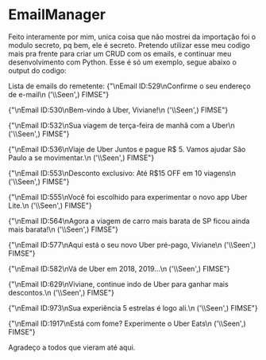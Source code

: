 # EmailManager

Feito interamente por mim, unica coisa que não mostrei da importação foi o modulo secreto, pq bem, ele é secreto.
Pretendo utilizar esse meu codigo mais pra frente para criar um CRUD com os emails, e continuar meu desenvolvimento com Python.
Esse é só um exemplo, segue abaixo o output do codigo:

Lista de emails do remetente:
{"\nEmail ID:529\nConfirme o seu endereço de e-mail\n ('\\\\Seen',) FIMSE"}

{"\nEmail ID:530\nBem-vindo à Uber, Viviane!\n ('\\\\Seen',) FIMSE"}

{"\nEmail ID:532\nSua viagem de terça-feira de manhã com a Uber\n ('\\\\Seen',) FIMSE"}

{"\nEmail ID:536\nViaje de Uber Juntos e pague R$ 5. Vamos ajudar São Paulo a se movimentar.\n ('\\\\Seen',) FIMSE"}

{"\nEmail ID:553\nDesconto exclusivo: Até R$15 OFF em 10 viagens\n ('\\\\Seen',) FIMSE"}

{"\nEmail ID:555\nVocê foi escolhido para experimentar o novo app Uber Lite.\n ('\\\\Seen',) FIMSE"}

{"\nEmail ID:564\nAgora a viagem de carro mais barata de SP ficou ainda mais barata!\n ('\\\\Seen',) FIMSE"}

{"\nEmail ID:577\nAqui está o seu novo Uber pré-pago, Viviane\n ('\\\\Seen',) FIMSE"}

{"\nEmail ID:582\nVá de Uber em 2018, 2019...\n ('\\\\Seen',) FIMSE"}

{"\nEmail ID:629\nViviane, continue indo de Uber para ganhar mais descontos.\n ('\\\\Seen',) FIMSE"}

{"\nEmail ID:973\nSua experiência 5 estrelas é logo ali.\n ('\\\\Seen',) FIMSE"}

{"\nEmail ID:1917\nEstá com fome? Experimente o Uber Eats\n ('\\\\Seen',) FIMSE"}

Agradeço a todos que vieram até aqui.
